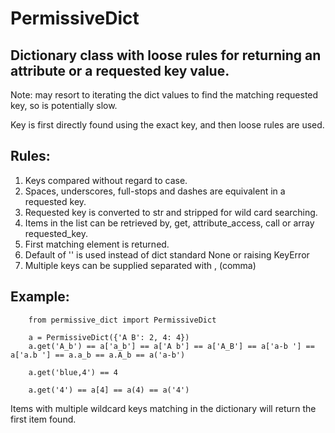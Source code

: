 # PermissiveDict

Dictionary class with loose rules for returning an attribute or a requested key value.  
--------------------
    
Note: may resort to iterating the dict values to find the matching requested key, so is potentially slow.

Key is first directly found using the exact key, and then loose rules are used.

Rules:
------

1. Keys compared without regard to case.
2. Spaces, underscores, full-stops and dashes are equivalent in a requested key.
3. Requested key is converted to str and stripped for wild card searching.
4. Items in the list can be retrieved by, get, attribute_access, call or array requested_key.
5. First matching element is returned.
6. Default of '' is used instead of dict standard None or raising KeyError
7. Multiple keys can be supplied separated with , (comma)
        
Example:
--------
        
        from permissive_dict import PermissiveDict
        
        a = PermissiveDict({'A B': 2, 4: 4})
        a.get('A_b') == a['a_b'] == a['A b'] == a['A_B'] == a['a-b '] == a['a.b '] == a.a_b == a.A_b == a('a-b')
        
        a.get('blue,4') == 4
        
        a.get('4') == a[4] == a(4) == a('4')

Items with multiple wildcard keys matching in the dictionary will return the first item found.
